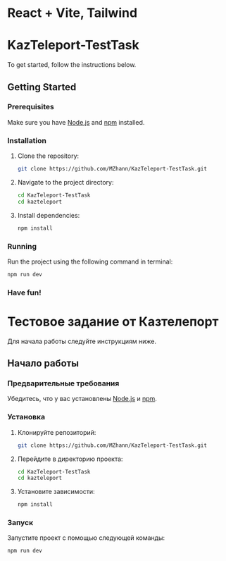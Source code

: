 # React + Vite, Tailwind

# KazTeleport-TestTask

To get started, follow the instructions below.

## Getting Started


### Prerequisites

Make sure you have [Node.js](https://nodejs.org/) and [npm](https://www.npmjs.com/) installed.

### Installation

1. Clone the repository:

    ```bash
    git clone https://github.com/MZhann/KazTeleport-TestTask.git
    ```

2. Navigate to the project directory:

    ```bash
    cd KazTeleport-TestTask
    cd kazteleport
    ```

3. Install dependencies:

    ```bash
    npm install
    ```

### Running

Run the project using the following command in terminal:

```bash
npm run dev
```
### Have fun!


# Тестовое задание от Казтелепорт 

Для начала работы следуйте инструкциям ниже.

## Начало работы

### Предварительные требования

Убедитесь, что у вас установлены [Node.js](https://nodejs.org/) и [npm](https://www.npmjs.com/).

### Установка

1. Клонируйте репозиторий:

    ```bash
    git clone https://github.com/MZhann/KazTeleport-TestTask.git
    ```

2. Перейдите в директорию проекта:

    ```bash
    cd KazTeleport-TestTask
    cd kazteleport
    ```

3. Установите зависимости:

    ```bash
    npm install
    ```

### Запуск

Запустите проект с помощью следующей команды:

```bash
npm run dev


